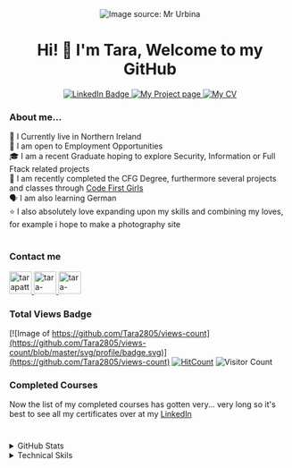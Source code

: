 
<div id="header" align="center">
  <img src="https://media.giphy.com/media/v1.Y2lkPTc5MGI3NjExdmNjcHkyN2Z3djYxZ2I0dzdraW1iMDhtZDdqMmNzNmpvczU1amRocSZlcD12MV9pbnRlcm5hbF9naWZfYnlfaWQmY3Q9cw/paTz7UZbPfTZFRYnnB/giphy.gif" width="250" alt="Image source: Mr Urbina"/>
<!--   <h6 align="center" font-size:20px >Gif credit: Mr Urbina</h6> -->
</div>

<div id="about-me-title" align="center" >
  <h1>Hi! 👋 I'm Tara, Welcome to my GitHub </h1>

<div id="badges">
  <a href="https://www.linkedin.com/in/tara-patterson-a2098b195/">
    <img src="https://img.shields.io/badge/LinkedIn-blue?style=for-the-badge&logo=linkedin&logoColor=white" alt="LinkedIn Badge"/>
  </a>
  <a href="https://tara2805.github.io/tarapatterson.github.io/">
    <img src="https://img.shields.io/badge/My%20Projects-pink?style=for-the-badge" alt="My Project page"/>
  </a>
  <a href="https://github.com/Tara2805/resume/blob/f05a6c624766ff72074907eb436a83b597bfc009/Tara%20CV.pdf">
    <img src="https://img.shields.io/badge/My%20CV-violet?style=for-the-badge" alt="My CV"/>
  </a>
</div>
</div>

<div id="about-me">
<h3>About me...</h3>
🏡 I Currently live in Northern Ireland <br>
🏢 I am open to Employment Opportunities<br>
🎓 I am a recent Graduate hoping to explore Security, Information or Full Ftack related projects<br>
🏫 I am recently completed the CFG Degree, furthermore several projects and classes through <a href="https://codefirstgirls.com/?utm_medium=ppc&utm_source=adwords">Code First Girls</a> <br>
🗣️ I am also learning German <br>
⭐ I also absolutely love expanding upon my skills and combining my loves, for example i hope to make a photography site <br>

  #

### Contact me
<a href="mailto:tarapatterson01@gmail.com">
    <img 
        height="40" 
        width="40" 
        src="https://cdn.jsdelivr.net/npm/simple-icons@v13/icons/gmail.svg" 
        title="tarapatterson01@gmail.com"
    />
</a>
<a href="mailto:tarapatterson01@gmail.com">
    <img 
        height="40" 
        width="40" 
        src="https://cdn.jsdelivr.net/npm/simple-icons@v13/icons/linkedin.svg" 
        title="tara-patterson-a2098b195"
    />
</a>
<a href="mailto:tarapatterson01@gmail.com">
    <img 
        height="40" 
        width="40" 
        src="https://cdn.jsdelivr.net/npm/simple-icons@v13/icons/github.svg" 
        title="tara-patterson-a2098b195"
    />
</a>




### Total Views Badge
[![Image of https://github.com/Tara2805/views-count](https://github.com/Tara2805/views-count/blob/master/svg/profile/badge.svg)](https://github.com/Tara2805/views-count)
  [![HitCount](https://hits.dwyl.com/Tara2805/Tara2805.svg?style=flat-square)](http://hits.dwyl.com/Tara2805/Tara2805)
  ![Visitor Count](https://profile-counter.glitch.me/{Tara2805}/count.svg)

<div id="completed-course">
<h3>Completed Courses</h3>
Now the list of my completed courses has gotten very... very long so it's best to see all my certificates over at my <a href="https://www.linkedin.com/in/tara-patterson-a2098b195/">LinkedIn</a>

# 

<details>
<summary>GitHub Stats</summary>
<img alt="stats" src="https://github-readme-stats-tara-s-projects.vercel.app/api?username=Tara2805&show_icons=true&hide_border=true"/><br>
</details>

<div></div>

<details>
<summary>Technical Skils</summary>
  <a href="">
    <img src="https://img.shields.io/badge/css3-%231572B6.svg?style=for-the-badge&logo=css3&logoColor=white" alt="CSS"/>
  </a>
<a href="">
    <img src="https://img.shields.io/badge/html5-%23E34F26.svg?style=for-the-badge&logo=html5&logoColor=white" alt="HTML"/>
  </a>
  <a href="">
    <img src="https://img.shields.io/badge/javascript-%23323330.svg?style=for-the-badge&logo=javascript&logoColor=%23F7DF1E" alt="JS"/>
  </a>
  <a href="">
    <img src="https://img.shields.io/badge/python-3670A0?style=for-the-badge&logo=python&logoColor=ffdd54" alt="Python"/>
  </a>
  <a href="">
    <img src="https://img.shields.io/badge/mysql-%2300f.svg?style=for-the-badge&logo=mysql&logoColor=white" alt="SQL"/>
  </a>
  <a href="">
    <img src="https://img.shields.io/badge/Matplotlib-%23ffffff.svg?style=for-the-badge&logo=Matplotlib&logoColor=black" alt="Matplotlib"/>
  </a>
   <a href="">
    <img src="https://img.shields.io/badge/Windows%20Terminal-%234D4D4D.svg?style=for-the-badge&logo=windows-terminal&logoColor=white" alt="WinTerminal"/>

  <a href="">
    <img src="https://img.shields.io/badge/jquery-%230769AD.svg?style=for-the-badge&logo=jquery&logoColor=white" alt="jQuery"/>
  </a>
  <a href="">
    <img src="https://img.shields.io/badge/flask-%23000.svg?style=for-the-badge&logo=flask&logoColor=white" alt="flask"/>
  </a>
<a href="">
    <img src="https://img.shields.io/badge/PowerShell-%235391FE.svg?style=for-the-badge&logo=powershell&logoColor=white" alt="PowerShell"/>
  </a>
<a href="">
    <img src="https://img.shields.io/badge/MongoDB-%234ea94b.svg?style=for-the-badge&logo=mongodb&logoColor=white"/>
  </a>
<a href="">
    <img src="https://img.shields.io/badge/Canva-%2300C4CC.svg?style=for-the-badge&logo=Canva&logoColor=white"/>
  </a>
  <a href="">
<img src="https://img.shields.io/badge/figma-%23F24E1E.svg?style=for-the-badge&logo=figma&logoColor=white"/>
  </a>
    <a href="">
    <img src="https://img.shields.io/badge/NPM-%23CB3837.svg?style=for-the-badge&logo=npm&logoColor=white"/>
  </a>
<a href="">
    <img src="https://img.shields.io/badge/node.js-6DA55F?style=for-the-badge&logo=node.js&logoColor=white"/>
  </a>
<a href="">
    <img src="https://img.shields.io/badge/react-%2320232a.svg?style=for-the-badge&logo=react&logoColor=%2361DAFB"/>
  </a>
<a href="">
    <img src="https://img.shields.io/badge/redux-%23593d88.svg?style=for-the-badge&logo=redux&logoColor=white"/>
  </a>
            <a href="">
    <img src="https://img.shields.io/badge/SASS-hotpink.svg?style=for-the-badge&logo=SASS&logoColor=white"/>
  </a>
             <a href="">
    <img src="https://img.shields.io/badge/styled--components-DB7093?style=for-the-badge&logo=styled-components&logoColor=white"/>
  </a>
  <a href="">
    <img src="https://img.shields.io/badge/-jest-%23C21325?style=for-the-badge&logo=jest&logoColor=white"/>
  </a>
    <a href="">
    <img src="https://img.shields.io/badge/bitbucket-%230047B3.svg?style=for-the-badge&logo=bitbucket&logoColor=white"/>
  </a>
  <a href="">
    <img src="https://img.shields.io/badge/git-%23F05033.svg?style=for-the-badge&logo=git&logoColor=white"/>
  </a>
    <a href="">
    <img src="https://img.shields.io/badge/github-%23121011.svg?style=for-the-badge&logo=github&logoColor=white"/>
  </a>
  </details>
